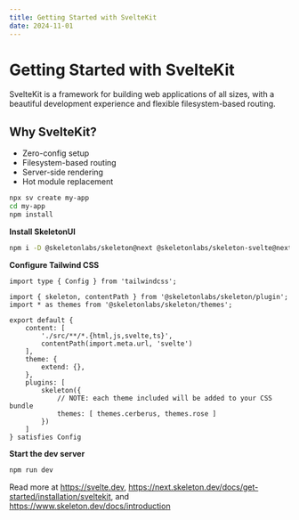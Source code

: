 ```yaml
---
title: Getting Started with SvelteKit
date: 2024-11-01
---
```


# Getting Started with SvelteKit

SvelteKit is a framework for building web applications of all sizes, with a beautiful development experience and flexible filesystem-based routing.

## Why SvelteKit?

- Zero-config setup
- Filesystem-based routing
- Server-side rendering
- Hot module replacement

```bash
npx sv create my-app
cd my-app
npm install
```

**Install SkeletonUI**

```bash
npm i -D @skeletonlabs/skeleton@next @skeletonlabs/skeleton-svelte@next
```

**Configure Tailwind CSS**

```tailwind.config
import type { Config } from 'tailwindcss';

import { skeleton, contentPath } from '@skeletonlabs/skeleton/plugin';
import * as themes from '@skeletonlabs/skeleton/themes';

export default {
    content: [
        './src/**/*.{html,js,svelte,ts}',
        contentPath(import.meta.url, 'svelte')
    ],
    theme: {
        extend: {},
    },
    plugins: [
        skeleton({
            // NOTE: each theme included will be added to your CSS bundle
            themes: [ themes.cerberus, themes.rose ]
        })
    ]
} satisfies Config
```

**Start the dev server**

```bash
npm run dev
```

Read more at https://svelte.dev, https://next.skeleton.dev/docs/get-started/installation/sveltekit, and https://www.skeleton.dev/docs/introduction